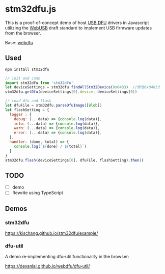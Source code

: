 # stm32dfu.js
This is a proof-of-concept demo of host [USB DFU](http://wiki.openmoko.org/wiki/USB_DFU) drivers in Javascript utilizing the [WebUSB](https://wicg.github.io/webusb/) draft standard to implement USB firmware updates from the browser.

Base: <a href="https://github.com/devanlai/webdfu">webdfu</a>

## Used

```bash
npm install stm32dfu
```

```javascript
// init and conn
import stm32dfu from 'stm32dfu'
let deviceSettings = stm32dfu.findAllStm32Device(0x0483)  //修改0x0483为对应的vendorId
stm32dfu.getDfu(deviceSettings[0].device, deviceSettings[0])

// load dfu and flash
let dfuFile = stm32dfu.parseDfuImage([Blob])
let flashSetting = {
  logger : {
    debug: (...data) => {console.log(data)},
    info: (...data) => {console.log(data)},
    warn: (...data) => {console.log(data)},
    error: (...data) => {console.log(data)},
  },
  handler: (done, total) => {
    console.log(`${done} / ${total}`)
  }
}
stm32dfu.flash(deviceSettings[0], dfuFile, flashSetting).then()
```

## TODO

- [ ] demo
- [ ] Rewrite using TypeScript

## Demos
### stm32dfu
https://kischang.github.io/stm32dfu/example/

### dfu-util
A demo re-implementing dfu-util functionality in the browser:

https://devanlai.github.io/webdfu/dfu-util/

